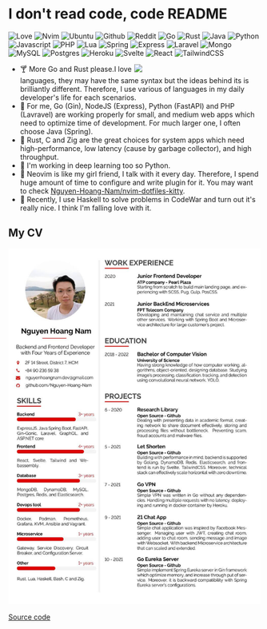 # I don't read code, code README

![Love](https://img.shields.io/badge/BUILT%20WITH-LOVE-orange?style=for-the-badge&labelColor=E36D25)
![Nvim](https://img.shields.io/badge/Neovim-74a46a.svg?style=for-the-badge&logo=neovim&logoColor=white)
![Ubuntu](https://img.shields.io/badge/Ubuntu-E95420?style=for-the-badge&logo=ubuntu&logoColor=white)
![Github](https://img.shields.io/github/stars/Nguyen-Hoang-Nam?style=for-the-badge)
![Reddit](https://img.shields.io/reddit/user-karma/combined/nguyenhoangnam-dev?style=for-the-badge)
![Go](https://img.shields.io/badge/Go-00ADD8?style=for-the-badge&logo=go&logoColor=white)
![Rust](https://img.shields.io/badge/Rust-000000?style=for-the-badge&logo=rust&logoColor=white)
![Java](https://img.shields.io/badge/Java-ED8B00?style=for-the-badge&logo=java&logoColor=white)
![Python](https://img.shields.io/badge/Python-3776AB?style=for-the-badge&logo=python&logoColor=white)
![Javascript](https://img.shields.io/badge/JavaScript-323330?style=for-the-badge&logo=javascript&logoColor=F7DF1E)
![PHP](https://img.shields.io/badge/PHP-777BB4?style=for-the-badge&logo=php&logoColor=white)
![Lua](https://img.shields.io/badge/Lua-2C2D72?style=for-the-badge&logo=lua&logoColor=white)
![Spring](https://img.shields.io/badge/Spring-6DB33F?style=for-the-badge&logo=spring&logoColor=white)
![Express](https://img.shields.io/badge/Express.js-404D59?style=for-the-badge)
![Laravel](https://img.shields.io/badge/Laravel-FF2D20?style=for-the-badge&logo=laravel&logoColor=white)
![Mongo](https://img.shields.io/badge/MongoDB-4EA94B?style=for-the-badge&logo=mongodb&logoColor=white)
![MySQL](https://img.shields.io/badge/MySQL-00000F?style=for-the-badge&logo=mysql&logoColor=white)
![Postgres](https://img.shields.io/badge/PostgreSQL-316192?style=for-the-badge&logo=postgresql&logoColor=white)
![Heroku](https://img.shields.io/badge/Heroku-430098?style=for-the-badge&logo=heroku&logoColor=white)
![Svelte](https://img.shields.io/badge/Svelte-4A4A55?style=for-the-badge&logo=svelte&logoColor=FF3E00)
![React](https://img.shields.io/badge/React-20232A?style=for-the-badge&logo=react&logoColor=61DAFB)
![TailwindCSS](https://img.shields.io/badge/Tailwind_CSS-38B2AC?style=for-the-badge&logo=tailwind-css&logoColor=white)

<img align="right" width="50%" src="https://github-readme-stats.vercel.app/api/top-langs/?username=Nguyen-Hoang-Nam&layout=compact&langs_count=10">

- 🍸 More Go and Rust please.I love languages, they may
  have the same syntax but the ideas behind its is brilliantly
  different. Therefore, I use various of languages in my daily
  developer's life for each scenarios.
- 🦥 For me, Go (Gin), NodeJS (Express), Python (FastAPI) and
  PHP (Lavravel) are working properly for small,
  and medium web apps which need to optimize time of development.
  For much larger one, I often choose Java (Spring).
- 🍱 Rust, C and Zig are the great choices for system apps which
  need high-performance, low latency (cause by garbage collector),
  and high throughput.
- 🍌 I'm working in deep learning too so Python.
- 🌈 Neovim is like my girl friend, I talk with it every day.
  Therefore, I spend huge amount of time to configure and write
  plugin for it. You may want to check
  [Nguyen-Hoang-Nam/nvim-dotfiles-kitty](https://github.com/Nguyen-Hoang-Nam/nvim-dotfiles-kitty).
- 🌳 Recently, I use Haskell to solve problems in CodeWar and turn out
  it's really nice. I think I'm falling love with it.

## My CV

![CV](https://raw.githubusercontent.com/Nguyen-Hoang-Nam/readme-image/main/latex-cv/latex-cv.jpg)

[Source code](https://github.com/Nguyen-Hoang-Nam/latex-cv)
